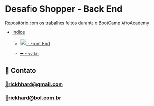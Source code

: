 <h1 id="topo">Desafio Shopper - Back End</h1>
Repositório com os trabalhos feitos durante o BootCamp AfroAcademy


* [Indice](#funciona)
  
    * [<img width=20px src="https://user-images.githubusercontent.com/89301596/196036828-065b54d7-0373-4485-a936-ebc7eeee39d1.png"/> - Front End](https://github.com/RickHardBR/Shopper/tree/main/front_shopper)

    * [⬅️ - voltar](https://github.com/RickHardBR/Shopper/)



## 💛 Contato

### <a href="mailto:rickhhard@gmail.com">📧</a>rickhhard@gmail.com

### <a href="mailto:rickhard@bol.com.br">📧</a>rickhard@bol.com.br
